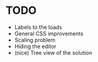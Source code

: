 # TODO

- Labels to the loads
- General CSS improvements
- Scaling problem
- Hiding the editor
- (nice) Tree view of the solution
